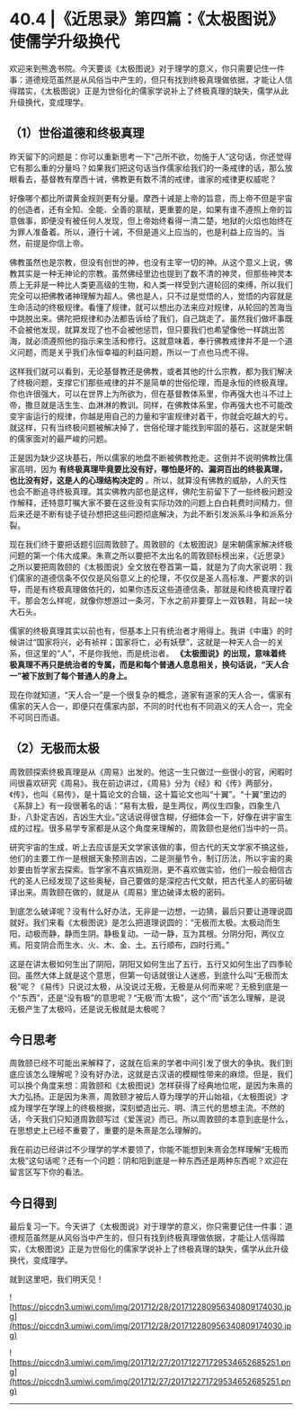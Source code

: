 # 40.4 |《近思录》第四篇：《太极图说》使儒学升级换代

欢迎来到熊逸书院。今天要谈《太极图说》对于理学的意义，你只需要记住一件事：道德规范虽然是从风俗当中产生的，但只有找到终极真理做依据，才能让人信得踏实，《太极图说》正是为世俗化的儒家学说补上了终极真理的缺失，儒学从此升级换代，变成理学。

## （1）世俗道德和终极真理

昨天留下的问题是：你可以重新思考一下“己所不欲，勿施于人”这句话，你还觉得它有那么重的分量吗？如果我们把这句话当作儒家给我们的一条戒律的话，那么放眼看去，基督教有摩西十诫，佛教更有数不清的戒律，谁家的戒律更权威呢？

好像哪个都比所谓黄金规则更有分量。摩西十诫是上帝的旨意，而上帝不但是宇宙的创造者，还有全知、全能、全善的禀赋，更重要的是，如果有谁不遵照上帝的旨意做事，即便没有被任何人发现，但上帝始终看得一清二楚，地狱的火焰也始终在为罪人准备着。所以，遵行十诫，不但是道义上应当的，也是利益上应当的。当然，前提是你信上帝。

佛教虽然也是宗教，但没有创世的神，也没有主宰一切的神。从这个意义上说，佛教其实是一种无神论的宗教。虽然佛经里边也提到了数不清的神灵，但那些神灵本质上无非是一种比人类更高级的生物，和人类一样受到六道轮回的束缚，所以我们完全可以把佛教诸神理解为超人。佛也是人，只不过是觉悟的人，觉悟的内容就是生命活动的终极规律。看懂了规律，就可以想出办法来应对规律，从轮回的苦海当中跳脱出来。佛陀把规律和办法都告诉给了我们，自己跳走了。虽然我们做坏事既不会被他发现，就算发现了也不会被他惩罚，但只要我们也希望像他一样跳出苦海，就必须遵照他的指示来生活和修行。这就意味着，奉行佛教戒律并不是一个道义问题，而是关乎我们永恒幸福的利益问题，所以一丁点也马虎不得。

这样我们就可以看到，无论基督教还是佛教，或者其他的什么宗教，都为我们解决了终极问题，支撑它们那些戒律的并不是简单的世俗伦理，而是永恒的终极真理。你也许很强大，可以在世界上为所欲为，但在基督教体系里，你再强大也斗不过上帝，撒旦就是活生生、血淋淋的教训。同样，在佛教体系里，你再强大也不可能改变宇宙运行的规律，你越是用自己的力量和宇宙规律对着干，你就会吃越大的亏。就这样，只有当终极问题被解决掉了，世俗伦理才能找到牢固的基石，这就是宋朝的儒家面对的最严峻的问题。

正是因为缺少这块基石，所以儒家的地盘不断被佛教抢走。这倒并不说明佛教比儒家高明，因为 **有终极真理毕竟要比没有好，哪怕是坏的、漏洞百出的终极真理，也比没有好，这是人的心理结构决定的** 。所以，就算没有佛教的威胁，人的天性也会不断追寻终极真理。其实佛教内部也是这样，佛陀生前留下了一些终极问题没作解释，还特意叮嘱大家不要在这些没有实际功效的问题上白白耗费时间精力，但后来还是不断有徒子徒孙想把这些问题彻底解决，为此不断引发派系斗争和派系分裂。

现在我们终于要把话题引回周敦颐了。周敦颐的《太极图说》是宋朝儒家解决终极问题的第一个伟大成果。朱熹之所以要把不太出名的周敦颐标榜出来，《近思录》之所以要把周敦颐的《太极图说》全文放在卷首第一篇，就是为了向大家说明：我们儒家的道德信条不仅仅是风俗意义上的伦理，不仅仅是圣人高标准、严要求的训导，而是有终极真理做依托的，如果你违反这些道德信条，那就是和终极真理拧着干。那会怎么样呢，就像你想游过一条河，下水之前非要穿上一双铁鞋，背起一块大石头。

儒家的终极真理其实以前也有，但基本上只有统治者才用得上。我讲《中庸》的时候讲过“国家将兴，必有祯祥；国家将亡，必有妖孽”，这就是一种天人合一的关系，但这里的“人”，不是你我他，而是统治者。 **《太极图说》的出现，意味着终极真理不再只是统治者的专属，而是和每个普通人息息相关，换句话说，“天人合一”被下放到了每个普通人的身上。**

现在你就知道，“天人合一”是一个很复杂的概念，道家有道家的天人合一，儒家有儒家的天人合一，即便只在儒家内部，不同的时代也有不同涵义的天人合一，完全不可同日而语。

## （2）无极而太极

周敦颐探索终极真理是从《周易》出发的。他这一生只做过一些很小的官，闲暇时间很喜欢研究《周易》。我在前边讲过，《周易》分为《经》和《传》两部分，《传》，也叫《易传》，是十篇论文的合辑，这十篇论文也叫“十翼”。“十翼”里边的《系辞上》有一段很著名的话：“易有太极，是生两仪，两仪生四象，四象生八卦，八卦定吉凶，吉凶生大业。”这话说得很含糊，仔细体会一下，好像在讲宇宙生成的过程。很多易学专家都是从这个角度来理解的，周敦颐也是他们当中的一员。

研究宇宙的生成，听上去应该是天文学家该做的事，但古代的天文学家不搞这些，他们的主要工作一是根据天象预测吉凶，二是测量节令，制订历法，所以宇宙的奥妙要由哲学家去探索。哲学家不喜欢搞观测，更不喜欢做实验，他们一般会相信古代的圣人已经发现了这些奥秘，自己要做的是深挖古代文献，把古代圣人的密码破译出来。周敦颐在做的，就是从《周易》里边破译太极的密码。

到底怎么破译呢？没有什么好办法，无非是一边想，一边猜，最后只要让道理说圆就好。我们来看《太极图说》是怎么把道理说圆的：“无极而太极。太极动而生阳，动极而静，静而生阴。静极复动。一动一静，互为其根。分阴分阳，两仪立焉。阳变阴合而生水、火、木、金、土。五行顺布，四时行焉。”

这是在讲太极如何生出了阴阳，阴阳又如何生出了五行，五行又如何生出了四季轮回。虽然大体上就是这个意思，但第一句话就很让人迷惑，到底什么叫“无极而太极”呢？《易传》只说过太极，从没说过无极，无极是从何而来呢？无极到底是一个“东西”，还是“没有极”的意思呢？“无极’而’太极”，这个“而”该怎么理解，是说无极产生了太极吗，还是说无极就是太极呢？

## 今日思考

周敦颐已经不可能出来解释了，这就在后来的学者中间引发了很大的争执。我们到底应该怎么理解呢？没有好办法，这就是古汉语的模糊性带来的麻烦。但是，我们可以换个角度来想：周敦颐和《太极图说》怎样获得了经典地位呢，是因为朱熹的大力弘扬。正是因为朱熹，周敦颐才被后人尊为理学的开山始祖，《太极图说》才成为理学在学理上的终极根据，深刻塑造出元、明、清三代的思想主流。不然的话，今天我们只知道周敦颐写过《爱莲说》而已。所以周敦颐的本意到底是什么，在思想史上已经不重要了，重要的是朱熹是怎么理解的。

我在前边已经讲过不少理学的学术要领了，你能不能想到朱熹会怎样理解“无极而太极”这句话呢？还有一个问题：阴和阳到底是一种东西还是两种东西呢？欢迎在留言区写下你的看法。

## 今日得到

最后复习一下。今天讲了《太极图说》对于理学的意义，你只需要记住一件事：道德规范虽然是从风俗当中产生的，但只有找到终极真理做依据，才能让人信得踏实，《太极图说》正是为世俗化的儒家学说补上了终极真理的缺失，儒学从此升级换代，变成理学。

就到这里吧，我们明天见！

![https://piccdn3.umiwi.com/img/201712/28/201712280956340809174030.jpg](https://piccdn3.umiwi.com/img/201712/28/201712280956340809174030.jpg)

![https://piccdn3.umiwi.com/img/201712/27/201712271729534652685251.png](https://piccdn3.umiwi.com/img/201712/27/201712271729534652685251.png)

---

